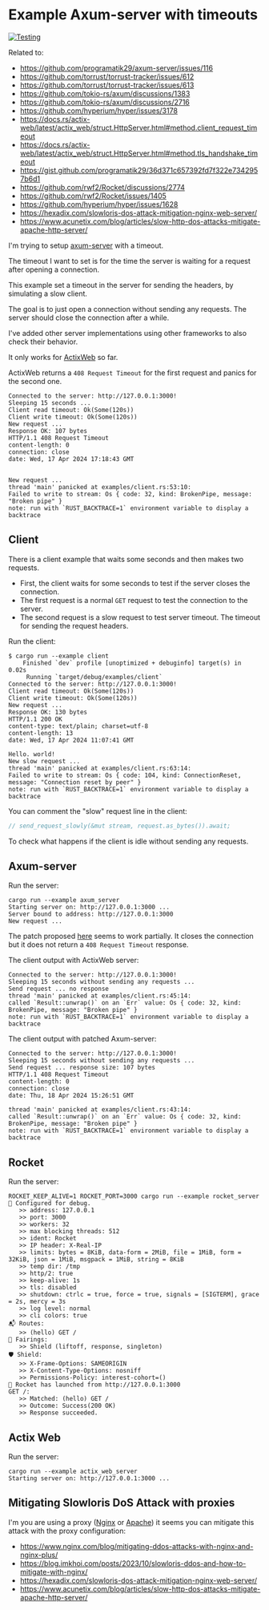 # Example Axum-server with timeouts

[![Testing](https://github.com/josecelano/axum-server-timeout/actions/workflows/testing.yaml/badge.svg)](https://github.com/josecelano/axum-server-timeout/actions/workflows/testing.yaml)

Related to:

- <https://github.com/programatik29/axum-server/issues/116>
- <https://github.com/torrust/torrust-tracker/issues/612>
- <https://github.com/torrust/torrust-tracker/issues/613>
- <https://github.com/tokio-rs/axum/discussions/1383>
- <https://github.com/tokio-rs/axum/discussions/2716>
- <https://github.com/hyperium/hyper/issues/3178>
- <https://docs.rs/actix-web/latest/actix_web/struct.HttpServer.html#method.client_request_timeout>
- <https://docs.rs/actix-web/latest/actix_web/struct.HttpServer.html#method.tls_handshake_timeout>
- <https://gist.github.com/programatik29/36d371c657392fd7f322e7342957b6d1>
- <https://github.com/rwf2/Rocket/discussions/2774>
- <https://github.com/rwf2/Rocket/issues/1405>
- <https://github.com/hyperium/hyper/issues/1628>
- <https://hexadix.com/slowloris-dos-attack-mitigation-nginx-web-server/>
- <https://www.acunetix.com/blog/articles/slow-http-dos-attacks-mitigate-apache-http-server/>

I'm trying to setup [axum-server](https://github.com/programatik29/axum-server/) with a timeout.

The timeout I want to set is for the time the server is waiting for a request after opening a connection.

This example set a timeout in the server for sending the headers, by simulating a slow client.

The goal is to just open a connection without sending any requests. The server should close the connection after a while.

I've added other server implementations using other frameworks to also check their behavior.

It only works for [ActixWeb](https://actix.rs/) so far.

ActixWeb returns a `408 Request Timeout` for the first request and panics for the second one.

```output
Connected to the server: http://127.0.0.1:3000!
Sleeping 15 seconds ...
Client read timeout: Ok(Some(120s))
Client write timeout: Ok(Some(120s))
New request ...
Response OK: 107 bytes
HTTP/1.1 408 Request Timeout
content-length: 0
connection: close
date: Wed, 17 Apr 2024 17:18:43 GMT


New request ...
thread 'main' panicked at examples/client.rs:53:10:
Failed to write to stream: Os { code: 32, kind: BrokenPipe, message: "Broken pipe" }
note: run with `RUST_BACKTRACE=1` environment variable to display a backtrace
```

## Client

There is a client example that waits some seconds and then makes two requests.

- First, the client waits for some seconds to test if the server closes the connection.
- The first request is a normal `GET` request to test the connection to the server.
- The second request is a slow request to test server timeout. The timeout for sending the request headers.

Run the client:

```output
$ cargo run --example client
    Finished `dev` profile [unoptimized + debuginfo] target(s) in 0.02s
     Running `target/debug/examples/client`
Connected to the server: http://127.0.0.1:3000!
Client read timeout: Ok(Some(120s))
Client write timeout: Ok(Some(120s))
New request ...
Response OK: 130 bytes
HTTP/1.1 200 OK
content-type: text/plain; charset=utf-8
content-length: 13
date: Wed, 17 Apr 2024 11:07:41 GMT

Hello. world!
New slow request ...
thread 'main' panicked at examples/client.rs:63:14:
Failed to write to stream: Os { code: 104, kind: ConnectionReset, message: "Connection reset by peer" }
note: run with `RUST_BACKTRACE=1` environment variable to display a backtrace
```

You can comment the "slow" request line in the client:

```rust
// send_request_slowly(&mut stream, request.as_bytes()).await;
```

To check what happens if the client is idle without sending any requests.

## Axum-server

Run the server:

```output
cargo run --example axum_server
Starting server on: http://127.0.0.1:3000 ...
Server bound to address: http://127.0.0.1:3000
New request ...
```

The patch proposed [here](https://gist.github.com/programatik29/36d371c657392fd7f322e7342957b6d1) seems to work partially. It closes the connection but it does not return a `408 Request Timeout` response.

The client output with ActixWeb server:

```output
Connected to the server: http://127.0.0.1:3000!
Sleeping 15 seconds without sending any requests ...
Send request ... no response
thread 'main' panicked at examples/client.rs:45:14:
called `Result::unwrap()` on an `Err` value: Os { code: 32, kind: BrokenPipe, message: "Broken pipe" }
note: run with `RUST_BACKTRACE=1` environment variable to display a backtrace
```

The client output with patched Axum-server:

```output
Connected to the server: http://127.0.0.1:3000!
Sleeping 15 seconds without sending any requests ...
Send request ... response size: 107 bytes
HTTP/1.1 408 Request Timeout
content-length: 0
connection: close
date: Thu, 18 Apr 2024 15:26:51 GMT

thread 'main' panicked at examples/client.rs:43:14:
called `Result::unwrap()` on an `Err` value: Os { code: 32, kind: BrokenPipe, message: "Broken pipe" }
note: run with `RUST_BACKTRACE=1` environment variable to display a backtrace
```

## Rocket

Run the server:

```output
ROCKET_KEEP_ALIVE=1 ROCKET_PORT=3000 cargo run --example rocket_server
🔧 Configured for debug.
   >> address: 127.0.0.1
   >> port: 3000
   >> workers: 32
   >> max blocking threads: 512
   >> ident: Rocket
   >> IP header: X-Real-IP
   >> limits: bytes = 8KiB, data-form = 2MiB, file = 1MiB, form = 32KiB, json = 1MiB, msgpack = 1MiB, string = 8KiB
   >> temp dir: /tmp
   >> http/2: true
   >> keep-alive: 1s
   >> tls: disabled
   >> shutdown: ctrlc = true, force = true, signals = [SIGTERM], grace = 2s, mercy = 3s
   >> log level: normal
   >> cli colors: true
📬 Routes:
   >> (hello) GET /
📡 Fairings:
   >> Shield (liftoff, response, singleton)
🛡️ Shield:
   >> X-Frame-Options: SAMEORIGIN
   >> X-Content-Type-Options: nosniff
   >> Permissions-Policy: interest-cohort=()
🚀 Rocket has launched from http://127.0.0.1:3000
GET /:
   >> Matched: (hello) GET /
   >> Outcome: Success(200 OK)
   >> Response succeeded.
```

## Actix Web

Run the server:

```output
cargo run --example actix_web_server
Starting server on: http://127.0.0.1:3000 ...
```

## Mitigating Slowloris DoS Attack with proxies

I'm you are using a proxy ([Nginx](https://nginx.org/en/) or [Apache](https://httpd.apache.org/)) it seems you can mitigate this attack with the proxy configuration:

- <https://www.nginx.com/blog/mitigating-ddos-attacks-with-nginx-and-nginx-plus/>
- <https://blog.imkhoi.com/posts/2023/10/slowloris-ddos-and-how-to-mitigate-with-nginx/>
- <https://hexadix.com/slowloris-dos-attack-mitigation-nginx-web-server/>
- <https://www.acunetix.com/blog/articles/slow-http-dos-attacks-mitigate-apache-http-server/>